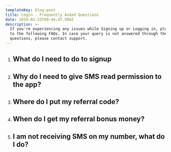 ```yaml
---
templateKey: blog-post
title: Login - Frequently Asked Questions
date: 2019-02-23T09:44:47.998Z
description: >-
  If you're experiencing any issues while Signing up or Logging in, please refer
  to the following FAQs. In case your query is not answered through these
  questions, please contact support.
---
```

1. ## What do I need to do to signup
2. ## Why do I need to give SMS read permission to the app?
3. ## Where do I put my referral code?
4. ## When do I get my referral bonus money?
5. ## I am not receiving SMS on my number, what do I do?

